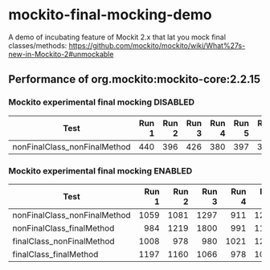 # mockito-final-mocking-demo
A demo of incubating feature of Mockit 2.x that lat you mock final classes/methods: https://github.com/mockito/mockito/wiki/What%27s-new-in-Mockito-2#unmockable

## Performance of org.mockito:mockito-core:2.2.15
### Mockito experimental final mocking DISABLED
Test | Run 1 | Run 2 | Run 3 | Run 4 | Run 5 | Run 6 | Run 7 | Run 8 | Run 9 | Run 10 | Average (ms)
------------ | -------------:| -------------:| -------------:| -------------:| -------------:| -------------:| -------------:| -------------:| -------------:| -------------:| -------------:
nonFinalClass_nonFinalMethod | 440 | 396 | 426 | 380 | 397 | 394 | 403 | 383 | 388 | 396 | 400

### Mockito experimental final mocking ENABLED
Test | Run 1 | Run 2 | Run 3 | Run 4 | Run 5 | Run 6 | Run 7 | Run 8 | Run 9 | Run 10 | Average (ms)
------------ | -------------:| -------------:| -------------:| -------------:| -------------:| -------------:| -------------:| -------------:| -------------:| -------------:| -------------:
nonFinalClass_nonFinalMethod | 1059 | 1081 | 1297 | 911 | 1296 | 1234 | 1377 | 933 | 1075 | 962 | 1123
nonFinalClass_finalMethod | 984 | 1219 | 1800 | 991 | 1162 | 982 | 949 | 1570 | 996 | 1150 | 1180
finalClass_nonFinalMethod | 1008 | 978 | 980 | 1021 | 1233 | 1002 | 1095 | 1044 | 1476 | 976 | 1081
finalClass_finalMethod | 1197 | 1160 | 1066 | 978 | 1005 | 1275 | 1157 | 1027 | 1074 | 1057 | 1100

